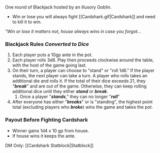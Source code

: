 One round of Blackjack hosted by an illusory Goblin.
- Win or lose you will always fight [[Cardshark.gif|Cardshark]] and need to kill it to win.

*"Win or lose it matters not, house always wins in case you forgot...*

### Blackjack Rules *Converted to Dice*
1. Each player puts a 10gp ante in the pot.
2. Each player rolls 3d6. Play then proceeds clockwise around the table, with the host of the game going last.
3. On their turn, a player can choose to "stand" or "roll 1d6." If the player stands, the next player can take a turn. A player who rolls takes an additional die and rolls it. If the total of their dice exceeds 21, they "***break***" and are out of the game. Otherwise, they can keep rolling additional dice until they either ***stand*** or ***break***.
	1. Once a player "***stands***," they can no longer "***roll***"
4. After everyone has either "***breaks***" or is "standing", the highest point total (excluding players who ***broke***) wins the game and takes the pot.

### Payout Before Fighting Cardshark
- Winner gains 1d4 x 10 gp from house.
- If house wins it keeps the ante.

DM Only: [[Cardshark Statblock|Statblock]]